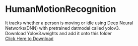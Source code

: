 # HumanMotionRecognition
It tracks whether a person is moving or idle using Deep Neural Networks(DNN) with pretrained datmodel called yolov3.  
Download Yolov3.weights and add it onto this folder  
[Click Here to Download](https://pjreddie.com/media/files/yolov3.weights)
